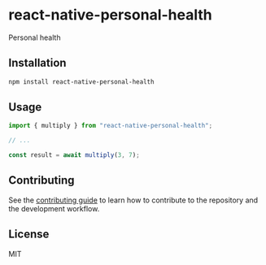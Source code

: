 # react-native-personal-health

Personal health

## Installation

```sh
npm install react-native-personal-health
```

## Usage

```js
import { multiply } from "react-native-personal-health";

// ...

const result = await multiply(3, 7);
```

## Contributing

See the [contributing guide](CONTRIBUTING.md) to learn how to contribute to the repository and the development workflow.

## License

MIT
